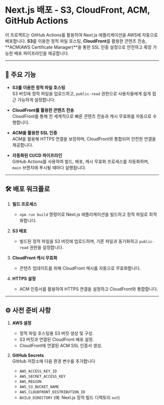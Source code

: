 # Next.js 배포 - S3, CloudFront, ACM, GitHub Actions

이 프로젝트는 GitHub Actions를 활용하여 Next.js 애플리케이션을 AWS에 자동으로 배포합니다. **S3**를 이용한 정적 파일 호스팅, **CloudFront**를 활용한 콘텐츠 전송, **ACM(AWS Certificate Manager)**을 통한 SSL 인증 설정으로 안전하고 확장 가능한 배포 파이프라인을 제공합니다.

---

## 🚀 주요 기능

- **S3를 이용한 정적 파일 호스팅**  
  S3 버킷에 정적 파일을 업로드하고, `public-read` 권한으로 사용자들에게 쉽게 접근 가능하게 설정합니다.

- **CloudFront를 활용한 콘텐츠 전송**  
  CloudFront를 통해 전 세계적으로 빠른 콘텐츠 전송과 캐시 무효화를 자동으로 수행합니다.

- **ACM을 활용한 SSL 인증**  
  ACM을 활용해 HTTPS 연결을 보장하며, CloudFront와 통합되어 안전한 연결을 제공합니다.

- **자동화된 CI/CD 파이프라인**  
  GitHub Actions를 사용하여 빌드, 배포, 캐시 무효화 프로세스를 자동화하며, `main` 브랜치에 푸시될 때마다 실행됩니다.

---

## 🛠️ 배포 워크플로

1. **빌드 프로세스**  
   - `npm run build` 명령어로 Next.js 애플리케이션을 빌드하고 정적 파일로 최적화합니다.

2. **S3 배포**  
   - 빌드된 정적 파일을 S3 버킷에 업로드하며, 기존 파일과 동기화하고 `public-read` 권한을 설정합니다.

3. **CloudFront 캐시 무효화**  
   - 콘텐츠 업데이트를 위해 CloudFront 캐시를 자동으로 무효화합니다.

4. **HTTPS 설정**  
   - ACM 인증서를 활용하여 HTTPS 연결을 설정하고 CloudFront와 통합합니다.

---

## ⚙️ 사전 준비 사항

1. **AWS 설정**
   - 정적 파일 호스팅용 S3 버킷 생성 및 구성.
   - S3 버킷과 연결된 CloudFront 배포 설정.
   - CloudFront에 연결된 ACM SSL 인증서 생성.

2. **GitHub Secrets**  
   GitHub 저장소에 다음 환경 변수를 추가합니다
   - `AWS_ACCESS_KEY_ID`
   - `AWS_SECRET_ACCESS_KEY`
   - `AWS_REGION`
   - `AWS_S3_BUCKET_NAME`
   - `AWS_CLOUDFRONT_DISTRIBUTION_ID`
   - `BUILD_DIRECTORY` (예: Next.js 정적 빌드 디렉토리 `out`)
